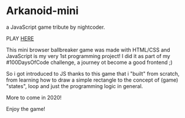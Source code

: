 # Arkanoid-mini
a JavaScript game tribute by nightcoder.

PLAY [HERE](https://newnightcoder.github.io/arkanoid-mini/)

This mini browser ballbreaker game was made with HTML/CSS and JavaScript is my very 1st programming project!
I did it as part of my #100DaysOfCode challenge, a journey ot become a good frontend ;)


So i got introduced to JS thanks to this game that i "built" from scratch, from learning how to draw a simple rectangle to the concept of (game) "states", loop and just the programming logic in general.

More to come in 2020!

Enjoy the game!

